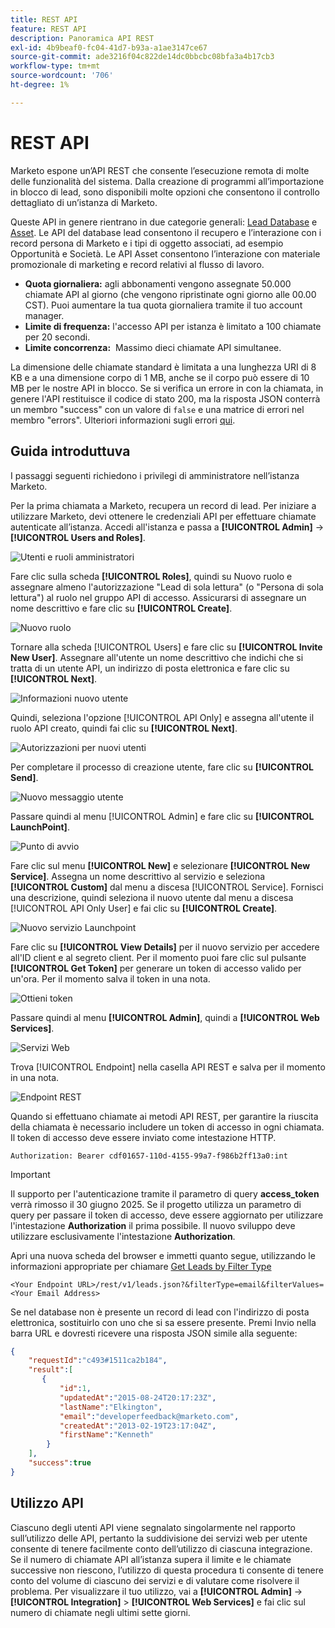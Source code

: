 ```yaml
---
title: REST API
feature: REST API
description: Panoramica API REST
exl-id: 4b9beaf0-fc04-41d7-b93a-a1ae3147ce67
source-git-commit: ade3216f04c822de14dc0bbcbc08bfa3a4b17cb3
workflow-type: tm+mt
source-wordcount: '706'
ht-degree: 1%

---
```


# REST API

Marketo espone un’API REST che consente l’esecuzione remota di molte delle funzionalità del sistema. Dalla creazione di programmi all’importazione in blocco di lead, sono disponibili molte opzioni che consentono il controllo dettagliato di un’istanza di Marketo.

Queste API in genere rientrano in due categorie generali: [Lead Database](https://developer.adobe.com/marketo-apis/api/mapi/) e [Asset](https://developer.adobe.com/marketo-apis/api/asset/). Le API del database lead consentono il recupero e l’interazione con i record persona di Marketo e i tipi di oggetto associati, ad esempio Opportunità e Società. Le API Asset consentono l’interazione con materiale promozionale di marketing e record relativi al flusso di lavoro.

- **Quota giornaliera:** agli abbonamenti vengono assegnate 50.000 chiamate API al giorno (che vengono ripristinate ogni giorno alle 00.00 CST). Puoi aumentare la tua quota giornaliera tramite il tuo account manager.
- **Limite di frequenza:** l&#39;accesso API per istanza è limitato a 100 chiamate per 20 secondi.
- **Limite concorrenza:**  Massimo dieci chiamate API simultanee.

La dimensione delle chiamate standard è limitata a una lunghezza URI di 8 KB e a una dimensione corpo di 1 MB, anche se il corpo può essere di 10 MB per le nostre API in blocco. Se si verifica un errore in con la chiamata, in genere l&#39;API restituisce il codice di stato 200, ma la risposta JSON conterrà un membro &quot;success&quot; con un valore di `false` e una matrice di errori nel membro &quot;errors&quot;. Ulteriori informazioni sugli errori [qui](error-codes.md).

## Guida introduttuva

I passaggi seguenti richiedono i privilegi di amministratore nell’istanza Marketo.

Per la prima chiamata a Marketo, recupera un record di lead. Per iniziare a utilizzare Marketo, devi ottenere le credenziali API per effettuare chiamate autenticate all’istanza. Accedi all&#39;istanza e passa a **[!UICONTROL Admin]** -> **[!UICONTROL Users and Roles]**.

![Utenti e ruoli amministratori](assets/admin-users-and-roles.png)

Fare clic sulla scheda **[!UICONTROL Roles]**, quindi su Nuovo ruolo e assegnare almeno l&#39;autorizzazione &quot;Lead di sola lettura&quot; (o &quot;Persona di sola lettura&quot;) al ruolo nel gruppo API di accesso. Assicurarsi di assegnare un nome descrittivo e fare clic su **[!UICONTROL Create]**.

![Nuovo ruolo](assets/new-role.png)

Tornare alla scheda [!UICONTROL Users] e fare clic su **[!UICONTROL Invite New User]**. Assegnare all&#39;utente un nome descrittivo che indichi che si tratta di un utente API, un indirizzo di posta elettronica e fare clic su **[!UICONTROL Next]**.

![Informazioni nuovo utente](assets/new-user-info.png)

Quindi, seleziona l&#39;opzione [!UICONTROL API Only] e assegna all&#39;utente il ruolo API creato, quindi fai clic su **[!UICONTROL Next]**.

![Autorizzazioni per nuovi utenti](assets/new-user-permissions.png)

Per completare il processo di creazione utente, fare clic su **[!UICONTROL Send]**.

![Nuovo messaggio utente](assets/new-user-message.png)

Passare quindi al menu [!UICONTROL Admin] e fare clic su **[!UICONTROL LaunchPoint]**.

![Punto di avvio](assets/admin-launchpoint.png)

Fare clic sul menu **[!UICONTROL New]** e selezionare **[!UICONTROL New Service]**. Assegna un nome descrittivo al servizio e seleziona **[!UICONTROL Custom]** dal menu a discesa [!UICONTROL Service]. Fornisci una descrizione, quindi seleziona il nuovo utente dal menu a discesa [!UICONTROL API Only User] e fai clic su **[!UICONTROL Create]**.

![Nuovo servizio Launchpoint](assets/admin-launchpoint-new-service.png)

Fare clic su **[!UICONTROL View Details]** per il nuovo servizio per accedere all&#39;ID client e al segreto client. Per il momento puoi fare clic sul pulsante **[!UICONTROL Get Token]** per generare un token di accesso valido per un&#39;ora. Per il momento salva il token in una nota.

![Ottieni token](assets/get-token.png)

Passare quindi al menu **[!UICONTROL Admin]**, quindi a **[!UICONTROL Web Services]**.

![Servizi Web](assets/admin-web-services.png)

Trova [!UICONTROL Endpoint] nella casella API REST e salva per il momento in una nota.

![Endpoint REST](assets/admin-web-services-rest-endpoint-1.png)

Quando si effettuano chiamate ai metodi API REST, per garantire la riuscita della chiamata è necessario includere un token di accesso in ogni chiamata. Il token di accesso deve essere inviato come intestazione HTTP.

```
Authorization: Bearer cdf01657-110d-4155-99a7-f986b2ff13a0:int
```

>[!IMPORTANT]
>
>Il supporto per l&#39;autenticazione tramite il parametro di query **access_token** verrà rimosso il 30 giugno 2025. Se il progetto utilizza un parametro di query per passare il token di accesso, deve essere aggiornato per utilizzare l&#39;intestazione **Authorization** il prima possibile. Il nuovo sviluppo deve utilizzare esclusivamente l&#39;intestazione **Authorization**.

Apri una nuova scheda del browser e immetti quanto segue, utilizzando le informazioni appropriate per chiamare [Get Leads by Filter Type](https://developer.adobe.com/marketo-apis/api/mapi/#tag/Leads/operation/getLeadsByFilterUsingGET)

```
<Your Endpoint URL>/rest/v1/leads.json?&filterType=email&filterValues=<Your Email Address>
```

Se nel database non è presente un record di lead con l&#39;indirizzo di posta elettronica, sostituirlo con uno che si sa essere presente. Premi Invio nella barra URL e dovresti ricevere una risposta JSON simile alla seguente:

```json
{
    "requestId":"c493#1511ca2b184",
    "result":[
       {
           "id":1,
           "updatedAt":"2015-08-24T20:17:23Z",
           "lastName":"Elkington",
           "email":"developerfeedback@marketo.com",
           "createdAt":"2013-02-19T23:17:04Z",
           "firstName":"Kenneth"
        }
    ],
    "success":true
}
```

## Utilizzo API

Ciascuno degli utenti API viene segnalato singolarmente nel rapporto sull’utilizzo delle API, pertanto la suddivisione dei servizi web per utente consente di tenere facilmente conto dell’utilizzo di ciascuna integrazione. Se il numero di chiamate API all’istanza supera il limite e le chiamate successive non riescono, l’utilizzo di questa procedura ti consente di tenere conto del volume di ciascuno dei servizi e di valutare come risolvere il problema. Per visualizzare il tuo utilizzo, vai a **[!UICONTROL Admin]** -> **[!UICONTROL Integration]** > **[!UICONTROL Web Services]** e fai clic sul numero di chiamate negli ultimi sette giorni.
